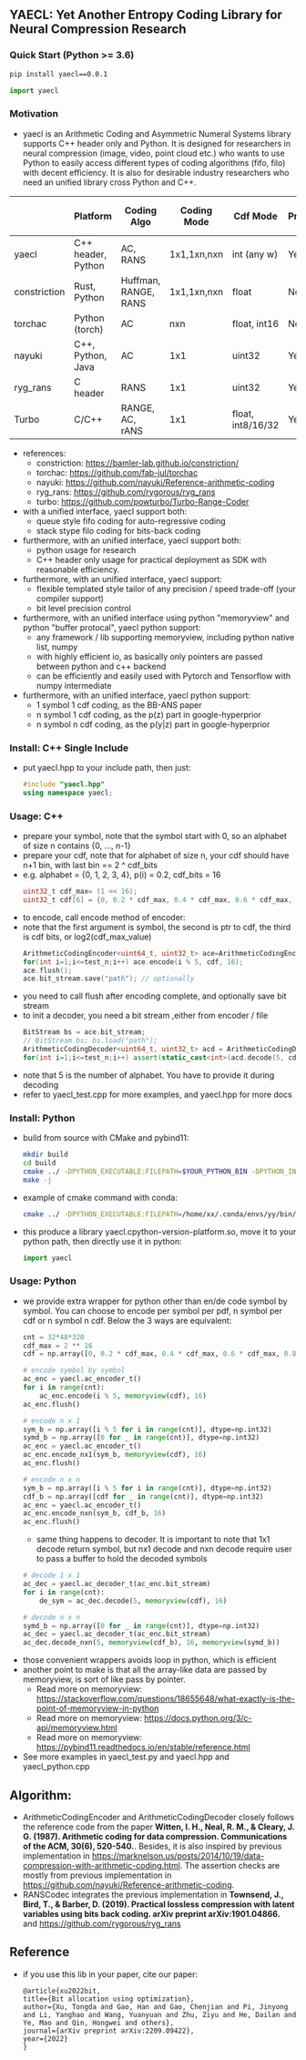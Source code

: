 
## YAECL: Yet Another Entropy Coding Library for Neural Compression Research
### Quick Start (Python >= 3.6)
```bash
pip install yaecl==0.0.1
```
```python
import yaecl
```
### Motivation
* yaecl is an Arithmetic Coding and Asymmetric Numeral Systems library supports C++ header only and Python. It is designed for researchers in neural compression (image, video, point cloud etc.) who wants to use Python to easily access different types of coding algorithms (fifo, filo) with decent efficiency. It is also for desirable industry researchers who need an unified library cross Python and C++.

|              | Platform           | Coding Algo          | Coding Mode | Cdf Mode     | Cdf Precision Ctrl | Codec Precision Ctrl |
|--------------|--------------------|----------------------|-------------|--------------|--------------------|----------------------|
| yaecl        | C++ header, Python | AC, RANS             | 1x1,1xn,nxn | int (any w)  | Yes                | Yes                  |
| constriction | Rust, Python       | Huffman, RANGE, RANS | 1x1,1xn,nxn | float        | No                 | No                   |
| torchac      | Python (torch)     | AC                   | nxn         | float, int16 | No                 | No                   |
| nayuki       | C++, Python, Java  | AC                   | 1x1         | uint32       | Yes                | Yes                  |
| ryg_rans     | C header           | RANS                 | 1x1         | uint32       | Yes                | No                   |
| Turbo        | C/C++              | RANGE, AC, rANS      | 1x1         | float, int8/16/32 | Yes                | Yes                  |
* references:
  * constriction: https://bamler-lab.github.io/constriction/
  * torchac: https://github.com/fab-jul/torchac
  * nayuki: https://github.com/nayuki/Reference-arithmetic-coding
  * ryg_rans: https://github.com/rygorous/ryg_rans
  * turbo: https://github.com/powturbo/Turbo-Range-Coder
* with a unified interface, yaecl support both:
  * queue style fifo coding for auto-regressive coding
  * stack stype filo coding for bits-back coding
* furthermore, with an unified interface, yaecl support both:
  * python usage for research
  * C++ header only usage for practical deployment as SDK with reasonable efficiency.
* furthermore, with an unified interface, yaecl support:
  * flexible templated style tailor of any precision / speed trade-off (your compiler support)
  * bit level precision control
* furthermore, with an unified interface using python "memoryview" and python "buffer protocal", yaecl python support:
  * any framework / lib supporting memoryview, including python native list, numpy
  * with highly efficient io, as basically only pointers are passed between python and c++ backend
  * can be efficiently and easily used with Pytorch and Tensorflow with numpy intermediate
* furthermore, with an unified interface, yaecl python support:
  * 1 symbol 1 cdf coding, as the BB-ANS paper
  * n symbol 1 cdf coding, as the p(z) part in google-hyperprior
  * n symbol n cdf coding, as the p(y|z) part in google-hyperprior
### Install: C++ Single Include
* put yaecl.hpp to your include path, then just:
  ```cpp
  #include "yaecl.hpp"
  using namespace yaecl;
  ```
### Usage: C++
* prepare your symbol, note that the symbol start with 0, so an alphabet of size n contains {0, ..., n-1}
* prepare your cdf, note that for alphabet of size n, your cdf should have n+1 bin, with last bin == 2 ^ cdf_bits
* e.g. alphabet = {0, 1, 2, 3, 4}, p(i) = 0.2, cdf_bits = 16
  ```cpp
  uint32_t cdf_max= (1 << 16);
  uint32_t cdf[6] = {0, 0.2 * cdf_max, 0.4 * cdf_max, 0.6 * cdf_max, 0.8 * cdf_max, cdf_max};
  ```
* to encode, call encode method of encoder:
* note that the first argument is symbol, the second is ptr to cdf, the third is cdf bits, or log2(cdf_max_value)
  ```cpp
  ArithmeticCodingEncoder<uint64_t, uint32_t> ace=ArithmeticCodingEncoder<uint64_t, uint32_t>(32);
  for(int i=1;i<=test_n;i++) ace.encode(i % 5, cdf, 16);
  ace.flush();
  ace.bit_stream.save("path"); // optionally
  ```
* you need to call flush after encoding complete, and optionally save bit stream
* to init a decoder, you need a bit stream ,either from encoder / file
  ```cpp
  BitStream bs = ace.bit_stream;
  // BitStream bs; bs.load("path"); 
  ArithmeticCodingDecoder<uint64_t, uint32_t> acd = ArithmeticCodingDecoder<uint64_t, uint32_t>(32, bs);
  for(int i=1;i<=test_n;i++) assert(static_cast<int>(acd.decode(5, cdf, 16)) == i%5);
  ```
* note that 5 is the number of alphabet. You have to provide it during decoding
* refer to yaecl_test.cpp for more examples, and yaecl.hpp for more docs

### Install: Python
* build from source with CMake and pybind11:
  ```bash
  mkdir build
  cd build
  cmake ../ -DPYTHON_EXECUTABLE:FILEPATH=$YOUR_PYTHON_BIN -DPYTHON_INCLUDE_DIR:PATH=$YOUR_PYTHON_INCLUDE -DPYTHON_LIBRARY:FILEPATH=$YOUR_PYTHON_LIB
  make -j
  ```
* example of cmake command with conda:
  ```bash
  cmake ../ -DPYTHON_EXECUTABLE:FILEPATH=/home/xx/.conda/envs/yy/bin/python -DPYTHON_INCLUDE_DIR:PATH=/home/xx/.conda/envs/yy/include/python3.10 -DPYTHON_LIBRARY:FILEPATH=/home/xx/.conda/envs/yy/lib/libpython3.10.so
  ```
* this produce a library yaecl.cpython-version-platform.so, move it to your python path, then directly use it in python:
  ```python
  import yaecl
  ```
### Usage: Python
* we provide extra wrapper for python other than en/de code symbol by symbol. You can choose to encode per
symbol per pdf, n symbol per cdf or n symbol n cdf. Below the 3 ways are equivalent:
  ```python
  cnt = 32*48*320
  cdf_max = 2 ** 16
  cdf = np.array([0, 0.2 * cdf_max, 0.4 * cdf_max, 0.6 * cdf_max, 0.8 * cdf_max, cdf_max], dtype=np.int32)
  
  # encode symbol by symbol
  ac_enc = yaecl.ac_encoder_t()
  for i in range(cnt):
      ac_enc.encode(i % 5, memoryview(cdf), 16)
  ac_enc.flush()
  
  # encode n x 1
  sym_b = np.array([i % 5 for i in range(cnt)], dtype=np.int32)
  symd_b = np.array([0 for _ in range(cnt)], dtype=np.int32)
  ac_enc = yaecl.ac_encoder_t()
  ac_enc.encode_nx1(sym_b, memoryview(cdf), 16)
  ac_enc.flush()
  
  # encode n x n
  sym_b = np.array([i % 5 for i in range(cnt)], dtype=np.int32)
  cdf_b = np.array([cdf for _ in range(cnt)], dtype=np.int32)
  ac_enc = yaecl.ac_encoder_t()
  ac_enc.encode_nxn(sym_b, cdf_b, 16)
  ac_enc.flush()
  ```
  * same thing happens to decoder. It is important to note that 1x1 decode return symbol, but nx1 decode and nxn decode
  require user to pass a buffer to hold the decoded symbols
  ```python
  # decode 1 x 1
  ac_dec = yaecl.ac_decoder_t(ac_enc.bit_stream)
  for i in range(cnt):
      de_sym = ac_dec.decode(5, memoryview(cdf), 16)

  # decode n x n
  symd_b = np.array([0 for _ in range(cnt)], dtype=np.int32)
  ac_dec = yaecl.ac_decoder_t(ac_enc.bit_stream)
  ac_dec.decode_nxn(5, memoryview(cdf_b), 16, memoryview(symd_b))
  ```
* those convenient wrappers avoids loop in python, which is efficient
* another point to make is that all the array-like data are passed by memoryview, is sort of like pass by pointer.
  * Read more on memoryview: https://stackoverflow.com/questions/18655648/what-exactly-is-the-point-of-memoryview-in-python
  * Read more on memoryview: https://docs.python.org/3/c-api/memoryview.html
  * Read more on memoryview: https://pybind11.readthedocs.io/en/stable/reference.html
* See more examples in yaecl_test.py and yaecl.hpp and yaecl_python.cpp

## Algorithm:
* ArithmeticCodingEncoder and ArithmeticCodingDecoder closely follows the reference code from the paper __Witten, I. H., Neal, R. M., & Cleary, J. G. (1987). Arithmetic coding for data compression. Communications of the ACM, 30(6), 520-540.__. Besides, it is also inspired by previous implementation in https://marknelson.us/posts/2014/10/19/data-compression-with-arithmetic-coding.html. The assertion checks are mostly from previous implementation in https://github.com/nayuki/Reference-arithmetic-coding.
* RANSCodec integrates the previous implementation in __Townsend, J., Bird, T., & Barber, D. (2019). Practical lossless compression with latent variables using bits back coding. arXiv preprint arXiv:1901.04866.__ and https://github.com/rygorous/ryg_rans

## Reference
* if you use this lib in your paper, cite our paper:
  ```
  @article{xu2022bit,
  title={Bit allocation using optimization},
  author={Xu, Tongda and Gao, Han and Gao, Chenjian and Pi, Jinyong and Li, Yanghao and Wang, Yuanyuan and Zhu, Ziyu and He, Dailan and Ye, Mao and Qin, Hongwei and others},
  journal={arXiv preprint arXiv:2209.09422},
  year={2022}
  }
  ```
